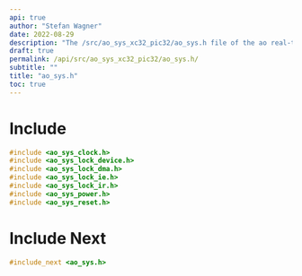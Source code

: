 ```yaml
---
api: true
author: "Stefan Wagner"
date: 2022-08-29
description: "The /src/ao_sys_xc32_pic32/ao_sys.h file of the ao real-time operating system."
draft: true
permalink: /api/src/ao_sys_xc32_pic32/ao_sys.h/
subtitle: ""
title: "ao_sys.h"
toc: true
---
```


# Include

```c
#include <ao_sys_clock.h>
#include <ao_sys_lock_device.h>
#include <ao_sys_lock_dma.h>
#include <ao_sys_lock_ie.h>
#include <ao_sys_lock_ir.h>
#include <ao_sys_power.h>
#include <ao_sys_reset.h>
```

# Include Next

```c
#include_next <ao_sys.h>
```

